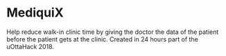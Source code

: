 # MediquiX
Help reduce walk-in clinic time by giving the doctor the data of the patient before the patient gets at the clinic. Created in 24 hours part of the uOttaHack 2018.
